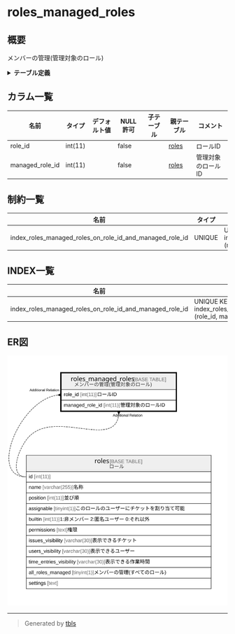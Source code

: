# roles_managed_roles

## 概要

メンバーの管理(管理対象のロール)

<details>
<summary><strong>テーブル定義</strong></summary>

```sql
CREATE TABLE `roles_managed_roles` (
  `role_id` int(11) NOT NULL,
  `managed_role_id` int(11) NOT NULL,
  UNIQUE KEY `index_roles_managed_roles_on_role_id_and_managed_role_id` (`role_id`,`managed_role_id`)
) ENGINE=InnoDB DEFAULT CHARSET=utf8mb4 COLLATE=utf8mb4_general_ci
```

</details>

## カラム一覧

| 名前              | タイプ     | デフォルト値       | NULL許可   | 子テーブル      | 親テーブル             | コメント               |
| --------------- | ------- | ------------ | -------- | ---------- | ----------------- | ------------------ |
| role_id         | int(11) |              | false    |            | [roles](roles.md) | ロールID              |
| managed_role_id | int(11) |              | false    |            | [roles](roles.md) | 管理対象のロールID         |

## 制約一覧

| 名前                                                       | タイプ    | 定義                                                                                             |
| -------------------------------------------------------- | ------ | ---------------------------------------------------------------------------------------------- |
| index_roles_managed_roles_on_role_id_and_managed_role_id | UNIQUE | UNIQUE KEY index_roles_managed_roles_on_role_id_and_managed_role_id (role_id, managed_role_id) |

## INDEX一覧

| 名前                                                       | 定義                                                                                                         |
| -------------------------------------------------------- | ---------------------------------------------------------------------------------------------------------- |
| index_roles_managed_roles_on_role_id_and_managed_role_id | UNIQUE KEY index_roles_managed_roles_on_role_id_and_managed_role_id (role_id, managed_role_id) USING BTREE |

## ER図

![er](roles_managed_roles.svg)

---

> Generated by [tbls](https://github.com/k1LoW/tbls)
